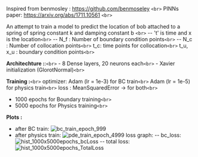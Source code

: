 
Inspired from benmosley : https://github.com/benmoseley `<br>`
PINNs paper: https://arxiv.org/abs/1711.10561 `<br>`

An attempt to train a model to predict the location of bob attached to a spring of spring constant k and damping constant b `<br>`
-- 't' is time and x is the location`<br>`
-- N_f : Number of boundary condition points`<br>`
-- N_c : Number of collocation points`<br>`
  t_c: time points for collocation`<br>`
  t_u,  x_u : boundary condition points`<br>`

**Architechture :**:`<br>`
    - 8 Dense layers, 20 neurons each`<br>`
    - Xavier initialization (GlorotNormal)`<br>`
    
**Training :**`<br>`
  optimizer: Adam (lr = 1e-3) for BC train`<br>`
             Adam (lr = 1e-5) for physics train`<br>`
  loss : MeanSquaredError -> for both`<br>`

  - 1000 epochs for Boundary training`<br>`
  - 5000 epochs for Physics training`<br>`

 **Plots :**
  - after BC train:
    ![bc_train_epoch_999](https://github.com/kir-7/HarmonicOscillator/assets/114975306/29516ff5-9a53-4eab-9104-7622dfe5e241)
  - after physics train:
    ![pde_train_epoch_4999](https://github.com/kir-7/HarmonicOscillator/assets/114975306/eb7bb98b-433e-41ad-96ac-3e4626a753f0)
  loss graph:
    -- bc_loss:
        ![hist_1000x5000epochs_bcLoss](https://github.com/kir-7/HarmonicOscillator/assets/114975306/d13e17b8-5900-4e0c-becd-e68b2be7e74c)
    -- total loss:
        ![hist_1000x5000epochs_TotalLoss](https://github.com/kir-7/HarmonicOscillator/assets/114975306/03428a64-36a0-48db-9840-616638aeda18)


    

